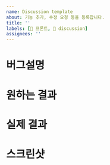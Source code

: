 ```yaml
---
name: Discussion template
about: 기능 추가, 수정 요청 등을 등록합니다.
title: ''
labels: [🐥 프론트, 👀 discussion]
assignees: ''
---
```


# 버그설명

# 원하는 결과

# 실제 결과

# 스크린샷

